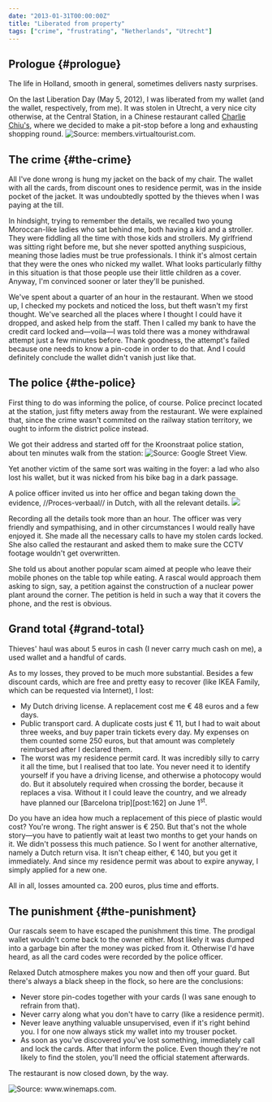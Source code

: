 ```yaml
---
date: "2013-01-31T00:00:00Z"
title: "Liberated from property"
tags: ["crime", "frustrating", "Netherlands", "Utrecht"]
---
```


## Prologue {#prologue}

The life in Holland, smooth in general, sometimes delivers nasty surprises.

On the last Liberation Day (May 5, 2012), I was liberated from my wallet (and the wallet, respectively, from me). It was stolen in Utrecht, a very nice city otherwise, at the Central Station, in a Chinese restaurant called [Charlie Chiu's](http://www.charliechiu.nl/), where we decided to make a pit-stop before a long and exhausting shopping round.
![](img:1.bp.blogspot.com/-reBIHvtHNVM/UQpoeOHKMFI/AAAAAAAAWm4/nLmjPgqxCOg/s1600/4526206-Charlie_Chius_Utrecht.jpg "Source: members.virtualtourist.com.")

<!--more-->

## The crime {#the-crime}

All I've done wrong is hung my jacket on the back of my chair. The wallet with all the cards, from discount ones to residence permit, was in the inside pocket of the jacket. It was undoubtedly spotted by the thieves when I was paying at the till.

In hindsight, trying to remember the details, we recalled two young Moroccan-like ladies who sat behind me, both having a kid and a stroller. They were fiddling all the time with those kids and strollers. My girlfriend was sitting right before me, but she never spotted anything suspicious, meaning those ladies must be true professionals. I think it's almost certain that they were the ones who nicked my wallet. What looks particularly filthy in this situation is that those people use their little children as a cover. Anyway, I'm convinced sooner or later they'll be punished.

We've spent about a quarter of an hour in the restaurant. When we stood up, I checked my pockets and noticed the loss, but theft wasn't my first thought. We've searched all the places where I thought I could have it dropped, and asked help from the staff. Then I called my bank to have the credit card locked and—voila—I was told there was a money withdrawal attempt just a few minutes before. Thank goodness, the attempt's failed because one needs to know a pin-code in order to do that. And I could definitely conclude the wallet didn't vanish just like that.

## The police {#the-police}

First thing to do was informing the police, of course. Police precinct located at the station, just fifty meters away from the restaurant. We were explained that, since the crime wasn't commited on the railway station territory, we ought to inform the district police instead.

We got their address and started off for the Kroonstraat police station, about ten minutes walk from the station:
![](img:4.bp.blogspot.com/-24ZNZLwPkS8/UQqWDbajAdI/AAAAAAAAWoA/w02l1c5HAt4/s1600/politie-utrecht-kroonstraat.jpg "Source: Google Street View.")

Yet another victim of the same sort was waiting in the foyer: a lad who also lost his wallet, but it was nicked from his bike bag in a dark passage.

A police officer invited us into her office and began taking down the evidence, //Proces-verbaal// in Dutch, with all the relevant details.
![](img:4.bp.blogspot.com/-uHGtmZPxR7g/UQqH7zqk7zI/AAAAAAAAWnc/ZZCr7AXRnv8/s1600/pv.png:a)

Recording all the details took more than an hour. The officer was very friendly and sympathising, and in other circumstances I would really have enjoyed it. She made all the necessary calls to have my stolen cards locked. She also called the restaurant and asked them to make sure the CCTV footage wouldn't get overwritten.

She told us about another popular scam aimed at people who leave their mobile phones on the table top while eating. A rascal would approach them asking to sign, say, a petition against the construction of a nuclear power plant around the corner. The petition is held in such a way that it covers the phone, and the rest is obvious.

## Grand total {#grand-total}

Thieves' haul was about 5 euros in cash (I never carry much cash on me), a used wallet and a handful of cards.

As to my losses, they proved to be much more substantial. Besides a few discount cards, which are free and pretty easy to recover (like IKEA Family, which can be requested via Internet), I lost:

 * My Dutch driving license. A replacement cost me € 48 euros and a few days.
 * Public transport card. A duplicate costs just € 11, but I had to wait about three weeks, and buy paper train tickets every day. My expenses on them counted some 250 euros, but that amount was completely reimbursed after I declared them.
 * The worst was my residence permit card. It was incredibly silly to carry it all the time, but I realised that too late. You never need it to identify yourself if you have a driving license, and otherwise a photocopy would do. But it absolutely required when crossing the border, because it replaces a visa. Without it I could leave the country, and we already have planned our [Barcelona trip][post:162] on June 1<sup>st</sup>.

  Do you have an idea how much a replacement of this piece of plastic would cost? You're wrong. The right answer is € 250. But that's not the whole story—you have to patiently wait at least two months to get your hands on it. We didn't possess this much patience. So I went for another alternative, namely a Dutch return visa. It isn't cheap either, € 140, but you get it immediately. And since my residence permit was about to expire anyway, I simply applied for a new one.

All in all, losses amounted ca. 200 euros, plus time and efforts.

## The punishment {#the-punishment}

Our rascals seem to have escaped the punishment this time. The prodigal wallet wouldn't come back to the owner either. Most likely it was dumped into a garbage bin after the money was picked from it. Otherwise I'd have heard, as all the card codes were recorded by the police officer.

Relaxed Dutch atmosphere makes you now and then off your guard. But there's always a black sheep in the flock, so here are the conclusions:

 * Never store pin-codes together with your cards (I was sane enough to refrain from that).
 * Never carry along what you don't have to carry (like a residence permit).
 * Never leave anything valuable unsupervised, even if it's right behind you. I for one now always stick my wallet into my trouser pocket.
 * As soon as you've discovered you've lost something, immediately call and lock the cards. After that inform the police. Even though they're not likely to find the stolen, you'll need the official statement afterwards.

The restaurant is now closed down, by the way.

![](img:2.bp.blogspot.com/-VQBaHI7Lrfs/UQreo36j8kI/AAAAAAAAWog/Xo3U0YGW59I/s1600/vigilance.picasaweb.jpg:a "Source: www.winemaps.com.")
